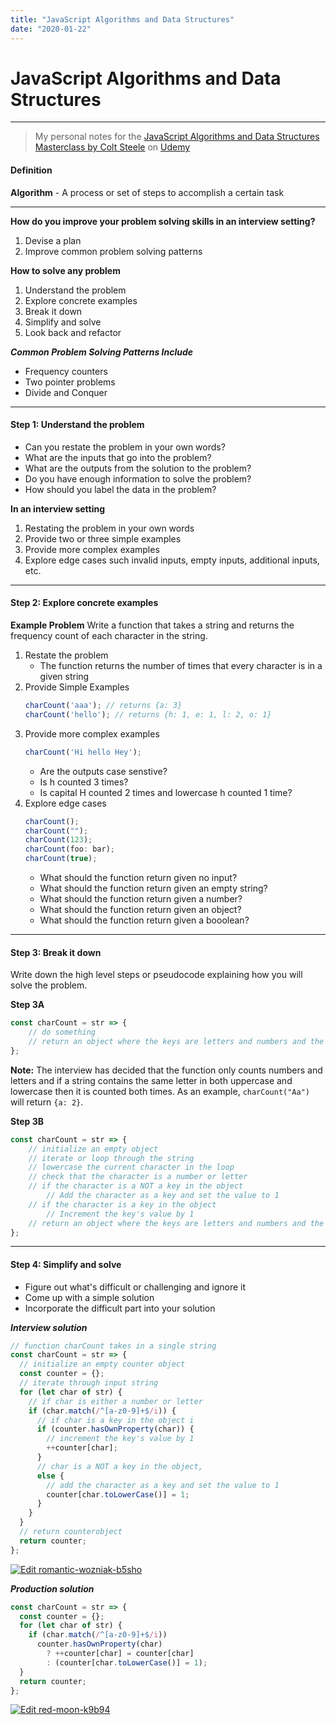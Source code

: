 ```yaml
---
title: "JavaScript Algorithms and Data Structures"
date: "2020-01-22"
---
```


# JavaScript Algorithms and Data Structures

---

> My personal notes for the [JavaScript Algorithms and Data Structures Masterclass by Colt Steele](https://www.udemy.com/course/js-algorithms-and-data-structures-masterclass/) on [Udemy](https://www.udemy.com/) 

#### Definition

**Algorithm** - A process or set of steps to accomplish a certain task

---


**How do you improve your problem solving skills in an interview setting?**

1. Devise a plan
2. Improve common problem solving patterns


**How to solve any problem**
1. Understand the problem
2. Explore concrete examples
3. Break it down
4. Simplify and solve
5. Look back and refactor

***Common Problem Solving Patterns Include***
- Frequency counters
- Two pointer problems
- Divide and Conquer

---

#### Step 1: Understand the problem

- Can you restate the problem in your own words?
- What are the inputs that go into the problem?
- What are the outputs from the solution to the problem?
- Do you have enough information to solve the problem?
- How should you label the data in the problem?

**In an interview setting**
1. Restating the problem in your own words 
2. Provide two or three simple examples
3. Provide more complex examples
4. Explore edge cases such invalid inputs, empty inputs, additional inputs, etc.

---

#### Step 2: Explore concrete examples

**Example Problem**
Write a function that takes a string and returns the frequency count of each character in the string.

1. Restate the problem
    - The function returns the number of times that every character is in a given string
2. Provide Simple Examples
    ````javascript
    charCount('aaa'); // returns {a: 3}
    charCount('hello'); // returns {h: 1, e: 1, l: 2, o: 1}
3. Provide more complex examples
    ```javascript
    charCount('Hi hello Hey');
    ```
    - Are the outputs case senstive? 
    - Is h counted 3 times? 
    - Is capital H counted 2 times and lowercase h counted 1 time? 
4. Explore edge cases
    ```javascript
    charCount();
    charCount("");
    charCount(123);
    charCount(foo: bar);
    charCount(true);
    ```
    - What should the function return given no input?
    - What should the function return given an empty string?
    - What should the function return given a number?
    - What should the function return given an object?
    - What should the function return given a booolean?
 
---

#### Step 3: Break it down

Write down the high level steps or pseudocode explaining how you will solve the problem.

**Step 3A**
```javascript
const charCount = str => {
    // do something
    // return an object where the keys are letters and numbers and the values are the number of occurances or the frequency of each character in the input string str
};
```

**Note:** The interview has decided that the function only counts numbers and letters and if a string contains the same letter in both uppercase and lowercase then it is counted both times. As an example, `charCount("Aa")` will return `{a: 2}`.

**Step 3B**
```javascript
const charCount = str => {
    // initialize an empty object
    // iterate or loop through the string
    // lowercase the current character in the loop
    // check that the character is a number or letter
    // if the character is a NOT a key in the object
        // Add the character as a key and set the value to 1
    // if the character is a key in the object
        // Increment the key's value by 1
    // return an object where the keys are letters and numbers and the values are the number of occurances or the frequency of each character in the input string str
};
```

---


#### Step 4: Simplify and solve

- Figure out what's difficult or challenging and ignore it
- Come up with a simple solution
- Incorporate the difficult part into your solution

***Interview solution***
```javascript
// function charCount takes in a single string
const charCount = str => {
  // initialize an empty counter object
  const counter = {};
  // iterate through input string
  for (let char of str) {
    // if char is either a number or letter
    if (char.match(/^[a-z0-9]+$/i)) {
      // if char is a key in the object i
      if (counter.hasOwnProperty(char)) {
        // increment the key's value by 1
        ++counter[char];
      }
      // char is a NOT a key in the object,
      else {
        // add the character as a key and set the value to 1
        counter[char.toLowerCase()] = 1;
      }
    }
  }
  // return counterobject
  return counter;
};
```

[![Edit romantic-wozniak-b5sho](https://codesandbox.io/static/img/play-codesandbox.svg)](https://codesandbox.io/s/romantic-wozniak-b5sho?expanddevtools=1&fontsize=14&hidenavigation=1&module=%2Fsrc%2Findex.js&theme=dark)

***Production solution***
```javascript
const charCount = str => {
  const counter = {};
  for (let char of str) {
    if (char.match(/^[a-z0-9]+$/i))
      counter.hasOwnProperty(char)
        ? ++counter[char] = counter[char]
        : (counter[char.toLowerCase()] = 1);
  }
  return counter;
};
```

[![Edit red-moon-k9b94](https://codesandbox.io/static/img/play-codesandbox.svg)](https://codesandbox.io/s/red-moon-k9b94?autoresize=1&expanddevtools=1&fontsize=14&hidenavigation=1&module=%2Fsrc%2Findex.js&moduleview=1&theme=dark)

